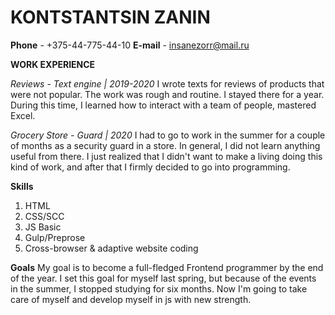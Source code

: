 # KONTSTANTSIN ZANIN

**Phone** - +375-44-775-44-10
**E-mail** - insanezorr@mail.ru

**WORK EXPERIENCE**

*Reviews - Text engine | 2019-2020*
I wrote texts for reviews of products that were not popular. The work was rough and routine. I stayed there for a year. During this time, I learned how to interact with a team of people, mastered Excel.

*Grocery Store - Guard | 2020*
I had to go to work in the summer for a couple of months as a security guard in a store. In general, I did not learn anything useful from there. I just realized that I didn't want to make a living doing this kind of work, and after that I firmly decided to go into programming.

**Skills**
1) HTML
2) CSS/SCC
3) JS Basic
4) Gulp/Preprose
5) Cross-browser & adaptive website coding

**Goals**
My goal is to become a full-fledged Frontend programmer by the end of the year. I set this goal for myself last spring, but because of the events in the summer, I stopped studying for six months. Now I'm going to take care of myself and develop myself in js with new strength.

